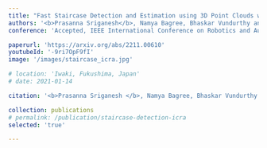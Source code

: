 ```yaml
---
title: "Fast Staircase Detection and Estimation using 3D Point Clouds with Multi-detection Merging for Heterogeneous Robots"
authors: '<b>Prasanna Sriganesh</b>, Namya Bagree, Bhaskar Vundurthy and Matthew Travers'
conference: 'Accepted, IEEE International Conference on Robotics and Automation 2023'

paperurl: 'https://arxiv.org/abs/2211.00610'
youtubeId: '-9ri7OpF9fI'
image: '/images/staircase_icra.jpg'

# location: 'Iwaki, Fukushima, Japan'
# date: 2021-01-14

citation: '<b>Prasanna Sriganesh </b>, Namya Bagree, Bhaskar Vundurthy and Matthew Travers, &quot;Fast Staircase Detection and Estimation using 3D Point Clouds with Multi-detection Merging for Heterogeneous Robots&quot;, <i> Submitted to the 2023 IEEE International Conference on Robotics and Automation (ICRA) </i>'

collection: publications
# permalink: /publication/staircase-detection-icra
selected: 'true'

---
```





